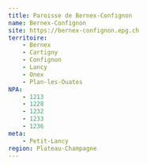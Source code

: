 ```yaml
---
title: Paroisse de Bernex-Confignon
name: Bernex-Confignon
site: https://bernex-confignon.epg.ch
territoire:
    - Bernex
    - Cartigny
    - Confignon
    - Lancy
    - Onex
    - Plan-les-Ouates
NPA:
    - 1213
    - 1228
    - 1232
    - 1233
    - 1236
meta:
    - Petit-Lancy
region: Plateau-Champagne
---
```

